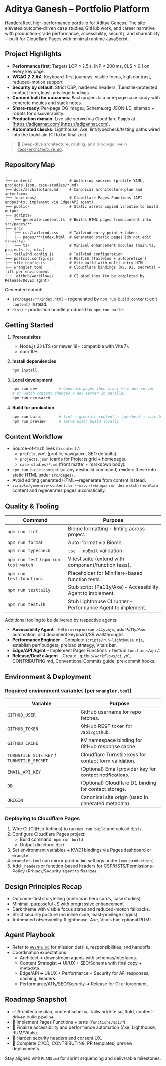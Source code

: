 # Aditya Ganesh – Portfolio Platform

Handcrafted, high-performance portfolio for Aditya Ganesh. The site elevates outcome-driven case studies, GitHub work, and career narrative with production-grade performance, accessibility, security, and shareability—built for Cloudflare Pages with minimal runtime JavaScript.

## Project Highlights

- **Performance first**: Targets LCP ≤ 2.5 s, INP < 200 ms, CLS ≤ 0.1 on every key page.
- **WCAG 2.2 AA**: Keyboard-first journeys, visible focus, high contrast, reduced-motion support.
- **Security by default**: Strict CSP, hardened headers, Turnstile-protected contact form, least-privilege bindings.
- **Content built for outcomes**: Each project is a one-page case study with concrete metrics and stack notes.
- **Share-ready**: Per-page OG images, Schema.org JSON-LD, sitemap + robots for discoverability.
- **Production domain**: Live site served via Cloudflare Pages at [https://adigannat.com](https://adigannat.com).
- **Automated checks**: Lighthouse, Axe, lint/typecheck/testing paths wired into the toolchain (CI to be finalized).

> 📘 Deep-dive architecture, routing, and bindings live in [`docs/architecture.md`](docs/architecture.md).

## Repository Map

```
.
├── content/                 # Authoring sources (profile YAML, projects.json, case-studies/*.md)
├── docs/architecture.md     # Canonical architecture plan and interfaces
├── functions/               # Cloudflare Pages Functions (API endpoints; implement via Edge/API agent)
├── public/                  # Static assets copied verbatim to build output
├── scripts/
│   └── generate-content.ts  # Builds HTML pages from content into src/pages/**
├── src/
│   ├── css/tailwind.css     # Tailwind entry point + tokens
│   ├── pages/**/index.html  # Generated static pages (do not edit manually)
│   └── ts/                  # Minimal enhancement modules (main.ts, projects.ts, etc.)
├── tailwind.config.js       # Tailwind configuration
├── postcss.config.cjs       # PostCSS (Tailwind + autoprefixer)
├── vite.config.ts           # Vite build with multi-entry HTML
├── wrangler.toml            # Cloudflare bindings (KV, D1, secrets) – fill per environment
└── .github/workflows/       # CI pipelines (to be completed by Release/DevEx agent)
```

Generated output:

- `src/pages/**/index.html` – regenerated by `npm run build:content`; edit `content/` instead.
- `dist/` – production bundle produced by `npm run build`.

## Getting Started

1. **Prerequisites**
   - Node.js 20 LTS (or newer 18+ compatible with Vite 7).
   - npm 10+.

2. **Install dependencies**
   ```bash
   npm install
   ```

3. **Local development**
   ```bash
   npm run dev          # Generate pages then start Vite dev server
   # or watch content changes + dev server in parallel
   npm run dev:watch
   ```

4. **Build for production**
   ```bash
   npm run build        # lint → generate content → typecheck → vite build
   npm run preview      # serve dist/ build locally
   ```

## Content Workflow

- Source-of-truth lives in `content/`:
  - `profile.yaml` (profile, navigation, SEO defaults).
  - `projects.json` (cards for Projects grid + homepage).
  - `case-studies/*.md` (front matter + markdown body).
- `npm run build:content` (or any dev/build command) renders these into static HTML under `src/pages/`.
- Avoid editing generated HTML—regenerate from content instead.
- `scripts/generate-content.ts --watch` (via `npm run dev:watch`) monitors content and regenerates pages automatically.

## Quality & Tooling

| Command | Purpose |
|---------|---------|
| `npm run lint` | Biome formatting + linting across project. |
| `npm run format` | Auto-format via Biome. |
| `npm run typecheck` | `tsc --noEmit` validation. |
| `npm run test` / `npm run test:watch` | Vitest suite (extend with component/function tests). |
| `npm run test:functions` | Placeholder for Miniflare-based function tests. |
| `npm run test:a11y` | Stub script (Pa11y/Axe) – Accessibility Agent to implement. |
| `npm run test:lh` | Stub Lighthouse CI runner – Performance Agent to implement. |

Additional tooling to be delivered by respective agents:

- **Accessibility Agent** – Fill in `scripts/run-a11y.mjs`, add Pa11y/Axe automation, and document keyboard/SR walkthroughs.
- **Performance Engineer** – Complete `scripts/run-lighthouse.mjs`, establish perf budgets, preload strategy, Vitals bar.
- **Edge/API Agent** – Implement Pages Functions + tests in `functions/api/`.
- **Release/DevEx Agent** – Create `.github/workflows/ci.yml`, CONTRIBUTING.md, Conventional Commits guide, pre-commit hooks.

## Environment & Deployment

### Required environment variables (per `wrangler.toml`)

| Variable | Purpose |
|----------|---------|
| `GITHUB_USER` | GitHub username for repo fetches. |
| `GITHUB_TOKEN` | GitHub REST token for `/api/github`. |
| `GITHUB_CACHE` | KV namespace binding for GitHub response cache. |
| `TURNSTILE_SITE_KEY` / `TURNSTILE_SECRET` | Cloudflare Turnstile keys for contact form validation. |
| `EMAIL_API_KEY` | (Optional) Email provider key for contact notifications. |
| `DB` | (Optional) Cloudflare D1 binding for contact storage. |
| `ORIGIN` | Canonical site origin (used in generated metadata). |

### Deploying to Cloudflare Pages

1. Wire CI (GitHub Actions) to run `npm run build` and upload `dist/`.
2. Configure Cloudflare Pages project:
   - Build command: `npm run build`
   - Output directory: `dist`
3. Set environment variables + KV/D1 bindings via Pages dashboard or `wrangler`.
4. `wrangler.toml` can mirror production settings under `[env.production]`.
5. Add `_headers` or function-based headers for CSP/HSTS/Permissions-Policy (Privacy/Security agent to finalize).

## Design Principles Recap

- Outcome-first storytelling (metrics in hero cards, case studies).
- Minimal, purposeful JS with progressive enhancement.
- Dark theme with visible focus states and reduced-motion fallbacks.
- Strict security posture (no inline code, least-privilege origins).
- Automated observability (Lighthouse, Axe, Vitals bar, optional RUM).

## Agent Playbook

- Refer to [`AGENTS.md`](AGENTS.md) for mission details, responsibilities, and handoffs.
- Coordination expectations:
  - Architect ➔ downstream agents with schemas/interfaces.
  - Content Strategist ➔ UI/UX + SEO/Schema with final copy + metadata.
  - Edge/API ➔ UI/UX + Performance + Security for API responses, caching, headers.
  - Performance/A11y/SEO/Security ➔ Release for CI enforcement.

## Roadmap Snapshot

- ✅ Architecture plan, content schema, Tailwind/Vite scaffold, content-driven build pipeline.
- 🚧 Implement Pages Functions + tests (`functions/api/*`).
- 🚧 Finalize accessibility and performance automation (Axe, Lighthouse, RUM/Vitals).
- 🚧 Harden security headers and consent UX.
- 🚧 Complete CI/CD, CONTRIBUTING, PR templates, preview deployments.

Stay aligned with `PLANS.md` for sprint sequencing and deliverable milestones.
